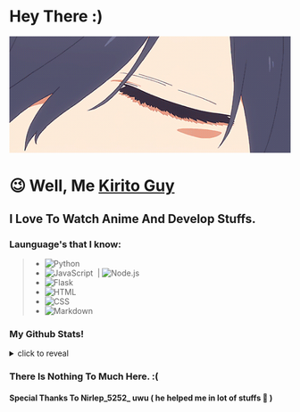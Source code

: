 # Hey There :)
<div align="center"><img src="481ca2002cf1b671251f0b77180decfb3ac7c525r1-540-224_hq.gif"></div>

# 😉 Well, Me [Kirito Guy](https://youtube.com/channel/UCvJlwpuMneU7do5hsTUYV9A) 

## I Love To Watch Anime And Develop Stuffs.

### Launguage's that I know:

> - ![Python](https://img.shields.io/badge/-Python-05122A?style=for-the-badge&logo=python)&nbsp;
> - ![JavaScript](https://img.shields.io/badge/-JavaScript-05122A?style=for-the-badge&logo=javascript)&nbsp; | ![Node.js](https://img.shields.io/badge/-Node.js-05122A?style=for-the-badge&logo=node.js)&nbsp;
> - ![Flask](https://img.shields.io/badge/-Flask-05122A?style=for-the-badge&logo=flask)&nbsp;
> - ![HTML](https://img.shields.io/badge/-HTML-05122A?style=for-the-badge&logo=HTML5)&nbsp;
> - ![CSS](https://img.shields.io/badge/-CSS-05122A?style=for-the-badge&logo=CSS3&logoColor=1572B6)&nbsp;
> - ![Markdown](https://img.shields.io/badge/-Markdown-05122A?style=for-the-badge&logo=markdown)&nbsp;

### My Github Stats!

<details>
  <summary>click to reveal</summary>
  <div>
    <br>
    <img src="https://github-readme-stats.vercel.app/api?username=QuantumGamerLive&show_icons=true&theme=radical&count_private=true&include_all_commits=true">
    <img src="https://github-readme-streak-stats.herokuapp.com/?user=QuantumGamerLive&theme=radical">
    <img src="https://github-readme-stats.vercel.app/api/top-langs/?username=QuantumGamerLive&theme=radical">
  </div>
</details>

### There Is Nothing To Much Here. :(

#### Special Thanks To Nirlep_5252_ uwu ( he helped me in lot of stuffs 🧙 )
